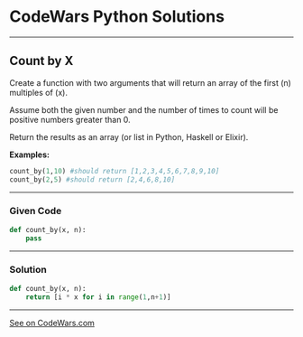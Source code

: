 # CodeWars Python Solutions

---

## Count by X

Create a function with two arguments that will return an array of the first (n) multiples of (x).

Assume both the given number and the number of times to count will be positive numbers greater than 0.

Return the results as an array (or list in Python, Haskell or Elixir).

**Examples:**

```python
count_by(1,10) #should return [1,2,3,4,5,6,7,8,9,10]
count_by(2,5) #should return [2,4,6,8,10]
```


---

### Given Code


```python
def count_by(x, n):
    pass
```

---

### Solution


```python
def count_by(x, n):
    return [i * x for i in range(1,n+1)]
```


---


[See on CodeWars.com](https://www.codewars.com/kata/5513795bd3fafb56c200049e/)

